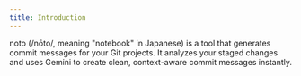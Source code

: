 ```yaml
---
title: Introduction
---
```


noto (/nōto/, meaning "notebook" in Japanese) is a tool that generates commit messages for your Git projects. It analyzes your staged changes and uses Gemini to create clean, context-aware commit messages instantly.
